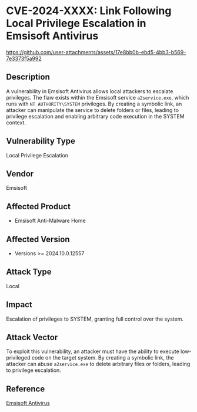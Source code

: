 # CVE-2024-XXXX: Link Following Local Privilege Escalation in Emsisoft Antivirus

https://github.com/user-attachments/assets/17e8bb0b-ebd5-4bb3-b569-7e3373f5a992

## Description
A vulnerability in Emsisoft Antivirus allows local attackers to escalate privileges. The flaw exists within the Emsisoft service `a2service.exe`, which runs with `NT AUTHORITY\SYSTEM` privileges. By creating a symbolic link, an attacker can manipulate the service to delete folders or files, leading to privilege escalation and enabling arbitrary code execution in the SYSTEM context.

## Vulnerability Type
Local Privilege Escalation

## Vendor
Emsisoft

## Affected Product
- Emsisoft Anti-Malware Home

## Affected Version
- Versions >= 2024.10.0.12557

## Attack Type
Local

## Impact
Escalation of privileges to SYSTEM, granting full control over the system.

## Attack Vector
To exploit this vulnerability, an attacker must have the ability to execute low-privileged code on the target system. By creating a symbolic link, the attacker can abuse `a2service.exe` to delete arbitrary files or folders, leading to privilege escalation.

## Reference
[Emsisoft Antivirus](https://www.emsisoft.com/en/)
